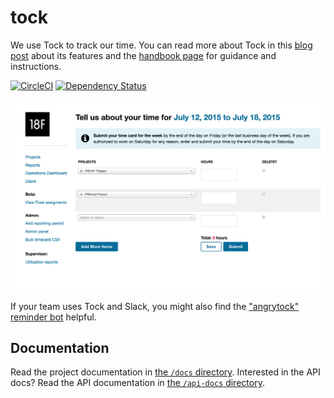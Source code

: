 # tock

We use Tock to track our time. You can read more about Tock in this [blog post](https://18f.gsa.gov/2015/05/21/tockingtime/) about its features and the [handbook page](https://handbook.18f.gov/tock/) for guidance and instructions.

[![CircleCI](https://circleci.com/gh/18F/tock.svg?style=svg)](https://circleci.com/gh/18F/tock)
[![Dependency Status](https://gemnasium.com/badges/github.com/18F/tock.svg)](https://gemnasium.com/github.com/18F/tock)

![Screenshot of Tock](https://github.com/18F/tock/blob/master/Screen%20Shot%202016-12-05%20at%2011.30.54%20AM.png?raw=true)

If your team uses Tock and Slack, you might also find the ["angrytock" reminder bot](https://github.com/18F/angrytock) helpful.

## Documentation

Read the project documentation in [the `/docs`
directory][gh-docs]. Interested in the API docs? Read the API documentation in
[the `/api-docs` directory][gh-api-docs].

[gh-docs]: https://github.com/18F/tock/tree/master/docs
[gh-api-docs]: https://github.com/18F/tock/tree/master/api-docs
